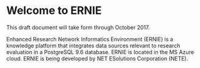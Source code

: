 # Welcome to ERNIE

This draft document will take form through October 2017.

Enhanced Research Network Informatics Environment (ERNIE) is a knowledge platform that integrates data sources relevant to research evaluation in a PostgreSQL 9.6 database. ERNIE is located in the MS Azure cloud. ERNIE is being developed by NET ESolutions Corporation (NETE). 

